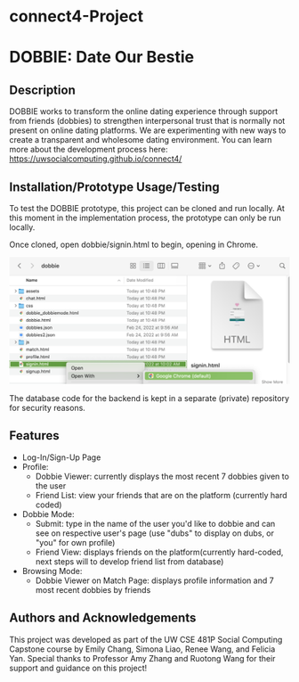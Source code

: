 # connect4-Project
# DOBBIE: Date Our Bestie

## Description
DOBBIE works to transform the online dating experience through support from friends (dobbies) to strengthen interpersonal trust that is normally not present on online dating platforms. We are experimenting with new ways to create a transparent and wholesome dating environment. You can learn more about the development process here: https://uwsocialcomputing.github.io/connect4/

## Installation/Prototype Usage/Testing
To test the DOBBIE prototype, this project can be cloned and run locally. At this moment in the implementation process, the prototype can only be run locally.

Once cloned, open dobbie/signin.html to begin, opening in Chrome.

![instructions](./dobbie/assets/openscreenshot.png)

The database code for the backend is kept in a separate (private) repository for security reasons.

## Features
- Log-In/Sign-Up Page
- Profile: 
    - Dobbie Viewer: currently displays the most recent 7 dobbies given to the user
    - Friend List: view your friends that are on the platform (currently hard coded)
- Dobbie Mode: 
    - Submit: type in the name of the user you'd like to dobbie and can see on respective user's page (use "dubs" to display on dubs, or "you" for own profile)
    - Friend View: displays friends on the platform(currently hard-coded, next steps will to develop friend list from database)
- Browsing Mode: 
    - Dobbie Viewer on Match Page: displays profile information and 7 most recent dobbies by friends

## Authors and Acknowledgements
This project was developed as part of the UW CSE 481P Social Computing Capstone course by Emily Chang, Simona Liao, Renee Wang, and Felicia Yan. 
Special thanks to Professor Amy Zhang and Ruotong Wang for their support and guidance on this project!

